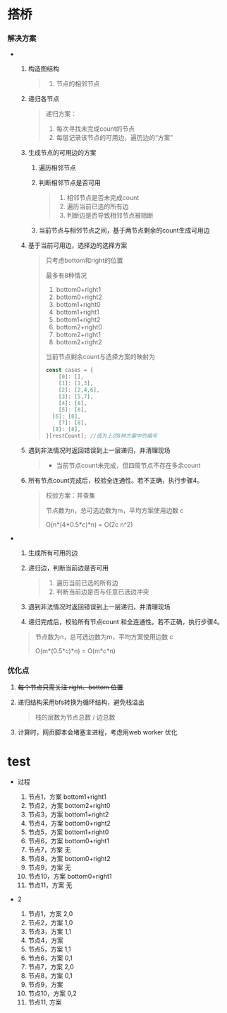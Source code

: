 # 搭桥



### 解决方案

- 1. 构造图结构

        > 1. 节点的相邻节点

    1. 递归各节点

        > 递归方案：
        >
        > 1. 每次寻找未完成count的节点
        > 1. 每层记录该节点的可用边，遍历边的“方案”

    1. 生成节点的可用边的方案

        1. 遍历相邻节点

        1. 判断相邻节点是否可用

            > 1. 相邻节点是否未完成count
            > 1. 遍历当前已选的所有边
            > 1. 判断边是否导致相邻节点被阻断

        1. 当前节点与相邻节点之间，基于两节点剩余的count生成可用边

    1. 基于当前可用边，选择边的选择方案

        > 只考虑bottom和right的位置
        >
        > 最多有8种情况
        >
        > 1. bottom0+right1
        > 1. bottom0+right2
        > 1. bottom1+right0
        > 1. bottom1+right1
        > 1. bottom1+right2
        > 1. bottom2+right0
        > 1. bottom2+right1
        > 1. bottom2+right2
        >
        > 当前节点剩余count与选择方案的映射为
        >
        > ```typescript
        > const cases = {
        >     [0]: [],
        >     [1]: [1,3],
        >     [2]: [2,4,6],
        >     [3]: [5,7],
        >     [4]: [8],
        >     [5]: [8],
        > 	[6]: [8],
        >     [7]: [8],
        > 	[8]: [8],
        > }[restCount]; //值为上述8种方案中的编号
        > ```

    1. 遇到非法情况时返回错误到上一层递归，并清理现场

        > - 当前节点count未完成，但四周节点不存在多余count

    1. 所有节点count完成后，校验全连通性。若不正确，执行步骤4。

        > 校验方案：并查集
		>
        > 节点数为n，总可选边数为m，平均方案使用边数 c
        >
        >  O(n\*(4\*0.5\*c)\*n) = O(2c n^2)  



- 1. 生成所有可用的边

    1. 递归边，判断当前边是否可用

        > 1. 遍历当前已选的所有边
        > 1. 判断当前边是否与任意已选边冲突

    1. 遇到非法情况时返回错误到上一层递归，并清理现场

    1. 递归完成后，校验所有节点count 和全连通性。若不正确，执行步骤4。

    > 节点数为n，总可选边数为m，平均方案使用边数 c
    >
    >  O(m\*(0.5\*c)\*n) = O(m\*c\*n)



### 优化点

1. ~~每个节点只需关注 right、bottom 位置~~

1. 递归结构采用bfs转换为循环结构，避免栈溢出

    > 栈的层数为节点总数 / 边总数
    
1. 计算时，网页脚本会堵塞主进程，考虑用web worker 优化













# test

- 过程
    1. 节点1，方案 bottom1+right1 
    1. 节点2，方案 bottom2+right0
    1. 节点3，方案 bottom1+right2
    1. 节点4，方案 bottom0+right2
    1. 节点5，方案 bottom1+right0
    1. 节点6，方案 bottom0+right1
    1. 节点7，方案 无
    1. 节点8，方案 bottom0+right2
    1. 节点9，方案 无
    1. 节点10，方案 bottom0+right1
    1. 节点11，方案 无



- 2
    1. 节点1，方案 2,0
    1. 节点2，方案 1,0
    1. 节点3，方案 1,1
    1. 节点4，方案 
    1. 节点5，方案 1,1
    1. 节点6，方案 0,1
    1. 节点7，方案 2,0
    1. 节点8，方案 0,1
    1. 节点9，方案 
    1. 节点10，方案 0,2
    1. 节点11, 方案 